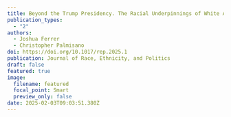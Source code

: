 ```yaml
---
title: Beyond the Trump Presidency. The Racial Underpinnings of White Americans' Anti-Democratic Beliefs
publication_types:
  - "2"
authors:
  - Joshua Ferrer
  - Christopher Palmisano
doi: https://doi.org/10.1017/rep.2025.1
publication: Journal of Race, Ethnicity, and Politics
draft: false
featured: true
image:
  filename: featured
  focal_point: Smart
  preview_only: false
date: 2025-02-03T09:03:51.380Z
---
```

